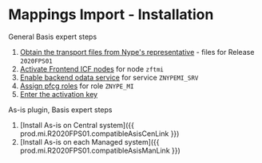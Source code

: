 # Mappings Import - Installation

General Basis expert steps

1. [Obtain the transport files from Nype's representative](../../../inst/step-1) - files for Release `2020FPS01` 
2. [Activate Frontend ICF nodes](../../../inst/step-2) for node `zftmi`
3. [Enable backend odata service](../../../inst/step-3) for service `ZNYPEMI_SRV`
4. [Assign pfcg roles](../../../inst/step-4) for role `ZNYPE_MI`
5. [Enter the activation key](../../../inst/step-5)

As-is plugin, Basis expert steps

1. [Install As-is on Central system]({{ prod.mi.R2020FPS01.compatibleAsisCenLink }})
2. [Install As-is on each Managed system]({{ prod.mi.R2020FPS01.compatibleAsisManLink }}) 

